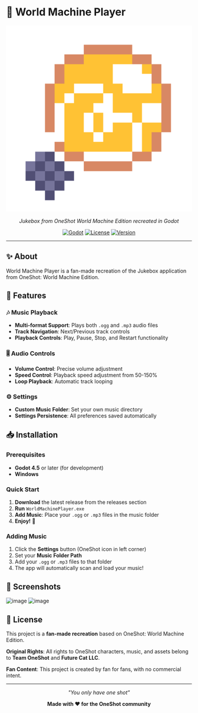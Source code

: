 # 🎵 World Machine Player

<div align="center">

![World Machine Player Icon](Assets/Icons/Color_Sun.png)

*Jukebox from OneShot World Machine Edition recreated in Godot*

[![Godot](https://img.shields.io/badge/Godot-4.5-blue.svg)](https://godotengine.org/)
[![License](https://img.shields.io/badge/License-Fan%20Project-orange.svg)](https://github.com/DimaBroZY/World-Machine-Player/edit/main/LICENSE)
[![Version](https://img.shields.io/badge/Version-1.0.2-green.svg)](https://github.com/DimaBroZY/World-Machine-Player/releases/tag/1.0.2)


</div>

---

## ✨ About

World Machine Player is a fan-made recreation of the Jukebox application from OneShot: World Machine Edition.
## 🌟 Features

### 🎶 **Music Playback**
- **Multi-format Support**: Plays both `.ogg` and `.mp3` audio files
- **Track Navigation**: Next/Previous track controls
- **Playback Controls**: Play, Pause, Stop, and Restart functionality

### 🎚️ **Audio Controls**
- **Volume Control**: Precise volume adjustment
- **Speed Control**: Playback speed adjustment from 50-150% 
- **Loop Playback**: Automatic track looping


### ⚙️ **Settings**
- **Custom Music Folder**: Set your own music directory
- **Settings Persistence**: All preferences saved automatically


## 📥 Installation

### Prerequisites
- **Godot 4.5** or later (for development)
- **Windows**

### Quick Start
1. **Download** the latest release from the releases section
2. **Run** `WorldMachinePlayer.exe`
3. **Add Music**: Place your `.ogg` or `.mp3` files in the music folder
4. **Enjoy!** 🎵


### Adding Music
1. Click the **Settings** button (OneShot icon in left corner)
2. Set your **Music Folder Path**
3. Add your `.ogg` or `.mp3` files to that folder
4. The app will automatically scan and load your music!



## 🎨 Screenshots

<img width="1000" height="800" alt="image" src="https://github.com/user-attachments/assets/bd8b50b2-148f-4388-a026-1309494b1e74" />

<img width="900" height="500" alt="image" src="https://github.com/user-attachments/assets/dc0a9171-f593-4560-8d05-36134bba008e" />


## 📜 License

This project is a **fan-made recreation** based on OneShot: World Machine Edition.

**Original Rights**: All rights to OneShot characters, music, and assets belong to **Team OneShot** and **Future Cat LLC**.

**Fan Content**: This project is created by fan for fans, with no commercial intent.


---

<div align="center">

*"You only have one shot"*

**Made with ❤️ for the OneShot community**

</div>
